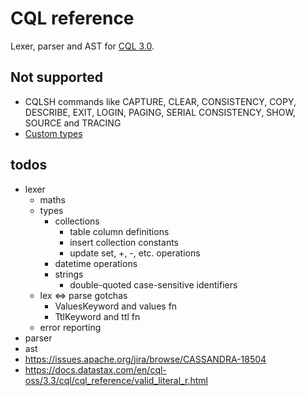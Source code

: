 # CQL reference

Lexer, parser and AST for [CQL 3.0](https://cassandra.apache.org/doc/stable/cassandra/cql/index.html).

## Not supported

- CQLSH commands like CAPTURE, CLEAR, CONSISTENCY, COPY, DESCRIBE, EXIT, LOGIN, PAGING, SERIAL CONSISTENCY, SHOW, SOURCE and TRACING
- [Custom types](https://cassandra.apache.org/doc/stable/cassandra/cql/types.html#custom-types)

## todos

- lexer
  - maths
  - types
    - collections
      - table column definitions
      - insert collection constants
      - update set, +, -, etc. operations
    - datetime operations
    - strings
      - double-quoted case-sensitive identifiers
  - lex <=> parse gotchas
    - ValuesKeyword and values fn
    - TtlKeyword and ttl fn
  - error reporting
- parser
- ast
- https://issues.apache.org/jira/browse/CASSANDRA-18504
- https://docs.datastax.com/en/cql-oss/3.3/cql/cql_reference/valid_literal_r.html
